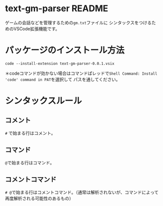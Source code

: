 # text-gm-parser README

ゲームの会話などを管理するための`gm.txt`ファイルに
シンタックスをつけるためのVSCode拡張機能です。

# パッケージのインストール方法

```
code --install-extension text-gm-parser-0.0.1.vsix
```

＊codeコマンドが効かない場合はコマンドぱレッドで`Shell Command: Install 'code' command in PAT`を選択して
パスを通してください。

# シンタックスルール

## コメント
`#` で始まる行はコメント。

## コマンド
`@`で始まる行はコマンド。

## コメントコマンド
`# @`で始まる行はコメントコマンド。（通常は解析されないが、コマンドによって再度解析される可能性のあるもの）